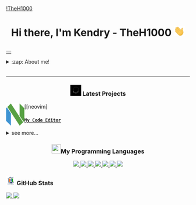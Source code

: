 [!TheH1000](https://github.com/TheH1000)

<h1 align="center">Hi there, I'm Kendry - TheH1000 <img src="./src/wave.gif" width="30px"></h1>

<table align="right">
<tr>
<td>

</td>
</tr>
</table>

<details>
  <summary>:zap: About me!</summary>

### 🔬 FrontEnd Programmer 💻!!
- 🎤 I love Music!
- 🤓  I’m currently learning everything
- 👾  JavaScript is my favorite programming language
- 🗒  I am currently very obsected with learning c#, c++ and .net forms
</details>

<br />

---

<h3 align="center"><img src="./src/cabeza.GIF" width="30px" height="30px"> Latest Projects</h3>

<tr>
<td>


[<img align="left" alt="Neovim | Editor" width="50px" src="./src/neovim.png" />[neovim]

</td>
<td> <h4 align="left"> <a href="https://neovim.io/" target="_blank"><code>My Code Editor</code></a> </h4>
  <details>
    <summary>see more...</summary>

    NeoVim Is My Favorite Code Editor
    
  </details> </td>
</tr>
<tr>
<td>


<h3 align="center"><img src="./src/0101.GIF" width="25px" height="25px">My Programming Languages</h3>
<p align="center">
    <a href="https://github.com/TheH1000" target="_blank"> <img src="https://img.shields.io/badge/OS-Linux-informational?style=flat&logo=linux&logoColor=white&color=2bbc8a"/> </a>
    <a href="https://github.com/TheH1000" target="_blank"> <img src="https://img.shields.io/badge/OS-Windows-informational?style=flat&logo=windows&logoColor=white&color=2bbc8a"/> </a>
    <a href="https://github.com/TheH1000" target="_blank"> <img src="https://img.shields.io/badge/Code-Python-informational?style=flat&logo=python&logoColor=white&color=2bbc8a"/> </a>
    <a href="https://github.com/TheH1000" target="_blank"> <img src="https://img.shields.io/badge/Code-JavaScript-informational?style=flat&logo=javascript&logoColor=white&color=2bbc8a"/> </a>
    <a href="https://github.com/TheH1000" target="_blank"> <img src="https://img.shields.io/badge/Code-C-informational?style=flat&logo=c&logoColor=white&color=2bbc8a"/> </a>
    <a href="https://github.com/TheH1000" target="_blank"> <img src="https://img.shields.io/badge/Code-C++-informational?style=flat&logo=c++&logoColor=white&color=2bbc8a"/> </a>
    <a href="https://github.com/TheH1000" target="_blank"> <img src="https://img.shields.io/badge/Code-HTML5-informational?style=flat&logo=html5&logoColor=white&color=2bbc8a"/> </a>
</p>


<h3 align="left"><img src="./src/estadistica2.gif" width="25px" height="25px"> GitHub Stats</h3>

<div>
  <a href="https://github.com/TheH1000">
  <img height="180em" src="https://github-readme-stats.vercel.app/api?username=TheH1000&show_icons=true&theme=radical&include_all_commits=true&count_private=true"/>
  <img height="180em" src="https://github-readme-stats.vercel.app/api/top-langs/?username=TheH1000&layout=compact&langs_count=7&theme=radical"/>
</div>


[Neovim Config]: https://github.com/TheH1000/neovim-config-windows
[My Gist]: https://gist.github.com/TheH1000
